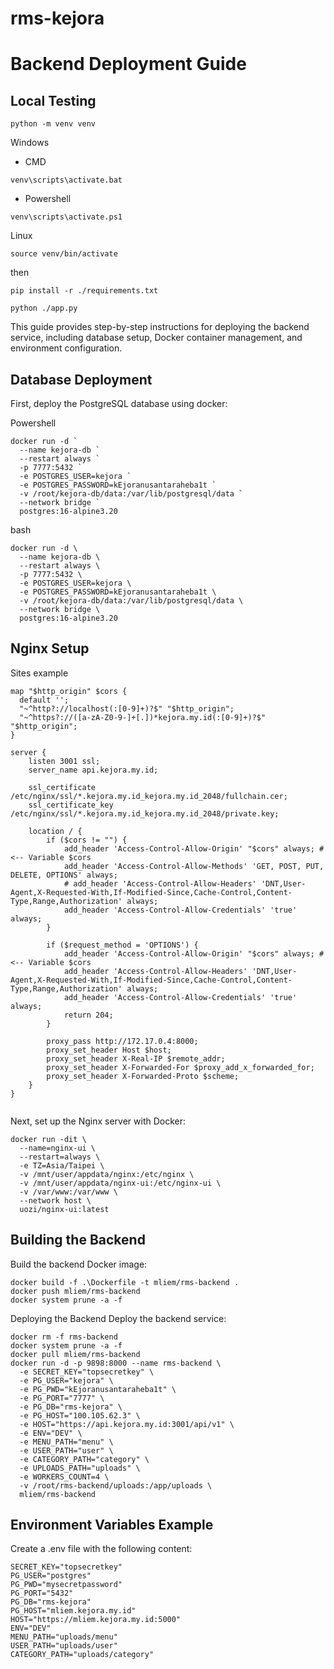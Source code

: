 # rms-kejora
 
# Backend Deployment Guide

## Local Testing

```
python -m venv venv
```

Windows

  

  

  

- CMD

  

  

```venv\scripts\activate.bat```

  

  

- Powershell

  

  

```venv\scripts\activate.ps1```

  

  

  

Linux

  

  

  

```
source venv/bin/activate
```

then

  

  

```
pip install -r ./requirements.txt

python ./app.py
```

This guide provides step-by-step instructions for deploying the backend service, including database setup, Docker container management, and environment configuration.

## Database Deployment

First, deploy the PostgreSQL database using docker:

Powershell
```
docker run -d `
  --name kejora-db `
  --restart always `
  -p 7777:5432 `
  -e POSTGRES_USER=kejora `
  -e POSTGRES_PASSWORD=kEjoranusantaraheba1t `
  -v /root/kejora-db/data:/var/lib/postgresql/data `
  --network bridge `
  postgres:16-alpine3.20
```
bash
```
docker run -d \
  --name kejora-db \
  --restart always \
  -p 7777:5432 \
  -e POSTGRES_USER=kejora \
  -e POSTGRES_PASSWORD=kEjoranusantaraheba1t \
  -v /root/kejora-db/data:/var/lib/postgresql/data \
  --network bridge \
  postgres:16-alpine3.20
```

## Nginx Setup
Sites example
```
map "$http_origin" $cors {
  default '';
  "~^http?://localhost(:[0-9]+)?$" "$http_origin";
  "~^https?://([a-zA-Z0-9-]+[.])*kejora.my.id(:[0-9]+)?$" "$http_origin";
}

server {
    listen 3001 ssl;
    server_name api.kejora.my.id;
    
    ssl_certificate /etc/nginx/ssl/*.kejora.my.id_kejora.my.id_2048/fullchain.cer;
    ssl_certificate_key /etc/nginx/ssl/*.kejora.my.id_kejora.my.id_2048/private.key;
    
    location / {
        if ($cors != "") {
            add_header 'Access-Control-Allow-Origin' "$cors" always; # <-- Variable $cors
            add_header 'Access-Control-Allow-Methods' 'GET, POST, PUT, DELETE, OPTIONS' always;
            # add_header 'Access-Control-Allow-Headers' 'DNT,User-Agent,X-Requested-With,If-Modified-Since,Cache-Control,Content-Type,Range,Authorization' always;
            add_header 'Access-Control-Allow-Credentials' 'true' always;
        }
        
        if ($request_method = 'OPTIONS') {
            add_header 'Access-Control-Allow-Origin' "$cors" always; # <-- Variable $cors
            add_header 'Access-Control-Allow-Headers' 'DNT,User-Agent,X-Requested-With,If-Modified-Since,Cache-Control,Content-Type,Range,Authorization' always;
            add_header 'Access-Control-Allow-Credentials' 'true' always;
            return 204;
        }
        
        proxy_pass http://172.17.0.4:8000;
        proxy_set_header Host $host;
        proxy_set_header X-Real-IP $remote_addr;
        proxy_set_header X-Forwarded-For $proxy_add_x_forwarded_for;
        proxy_set_header X-Forwarded-Proto $scheme;
    }   
}


```
Next, set up the Nginx server with Docker:
```
docker run -dit \
  --name=nginx-ui \
  --restart=always \
  -e TZ=Asia/Taipei \
  -v /mnt/user/appdata/nginx:/etc/nginx \
  -v /mnt/user/appdata/nginx-ui:/etc/nginx-ui \
  -v /var/www:/var/www \
  --network host \
  uozi/nginx-ui:latest
```
## Building the Backend
Build the backend Docker image:

```
docker build -f .\Dockerfile -t mliem/rms-backend .
docker push mliem/rms-backend
docker system prune -a -f
```
Deploying the Backend
Deploy the backend service:
```
docker rm -f rms-backend
docker system prune -a -f
docker pull mliem/rms-backend
docker run -d -p 9898:8000 --name rms-backend \
  -e SECRET_KEY="topsecretkey" \
  -e PG_USER="kejora" \
  -e PG_PWD="kEjoranusantaraheba1t" \
  -e PG_PORT="7777" \
  -e PG_DB="rms-kejora" \
  -e PG_HOST="100.105.62.3" \
  -e HOST="https://api.kejora.my.id:3001/api/v1" \
  -e ENV="DEV" \
  -e MENU_PATH="menu" \
  -e USER_PATH="user" \
  -e CATEGORY_PATH="category" \
  -e UPLOADS_PATH="uploads" \
  -e WORKERS_COUNT=4 \
  -v /root/rms-backend/uploads:/app/uploads \
  mliem/rms-backend
```

## Environment Variables Example
Create a .env file with the following content:
```
SECRET_KEY="topsecretkey"
PG_USER="postgres"
PG_PWD="mysecretpassword"
PG_PORT="5432"
PG_DB="rms-kejora"
PG_HOST="mliem.kejora.my.id"
HOST="https://mliem.kejora.my.id:5000"
ENV="DEV"
MENU_PATH="uploads/menu"
USER_PATH="uploads/user"
CATEGORY_PATH="uploads/category"
```